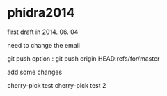 phidra2014
==========

first draft in 2014. 06. 04

need to change the email

git push option : git push origin HEAD:refs/for/master

add some changes

cherry-pick test
cherry-pick test 2
